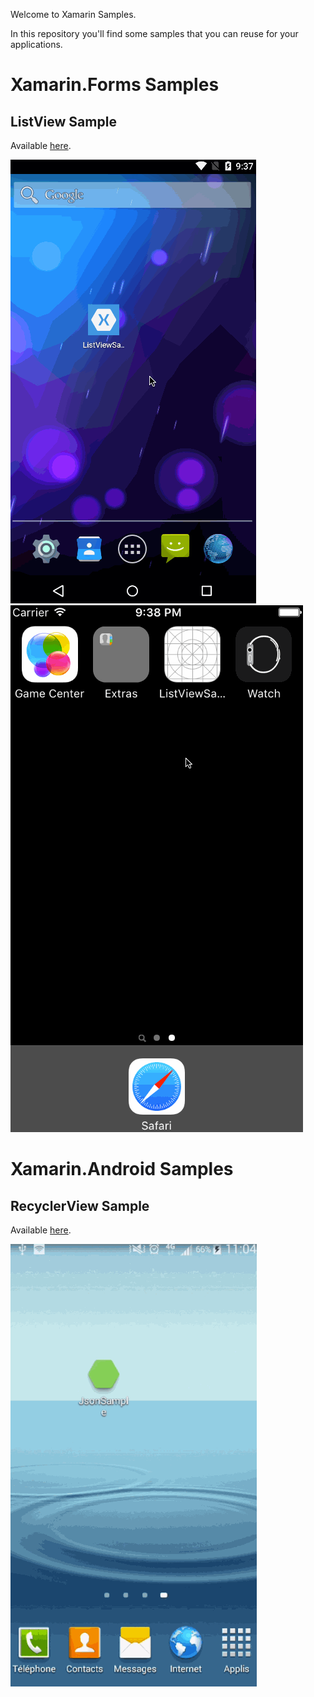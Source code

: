 Welcome to Xamarin Samples.

In this repository you'll find some samples that you can reuse for your applications.

# Xamarin.Forms Samples
## ListView Sample
Available [here](https://github.com/anaselhajjaji/xamarin-samples/tree/master/Xamarin.Forms/ListViewSample).

![ListView Sample screenshot on Android](https://raw.githubusercontent.com/anaselhajjaji/xamarin-samples/master/Screenshots/forms-listview-android.gif "ListView Sample screenshot on Android")
![ListView Sample screenshot on iOS](https://raw.githubusercontent.com/anaselhajjaji/xamarin-samples/master/Screenshots/forms-listview-ios.gif "ListView Sample screenshot on iOS")

# Xamarin.Android Samples
## RecyclerView Sample
Available [here](https://github.com/anaselhajjaji/xamarin-samples/tree/master/JsonSample).

![RecyclerView Sample screenshot](https://raw.githubusercontent.com/anaselhajjaji/xamarin-samples/master/Screenshots/JsonSample.gif "RecyclerView Sample screenshot")
